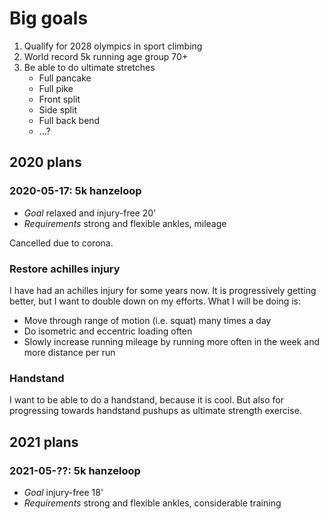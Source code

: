# Big goals

1. Qualify for 2028 olympics in sport climbing
2. World record 5k running age group 70+
3. Be able to do ultimate stretches
	+ Full pancake
	+ Full pike
	+ Front split
	+ Side split
	+ Full back bend
	+ ...?

## 2020 plans

### 2020-05-17: 5k hanzeloop
+ *Goal* relaxed and injury-free 20'
+ *Requirements* strong and flexible ankles, mileage

Cancelled due to corona.

### Restore achilles injury

I have had an achilles injury for some years now. It is progressively
getting better, but I want to double down on my efforts. What I will
be doing is:
+ Move through range of motion (i.e. squat) many times a day
+ Do isometric and eccentric loading often
+ Slowly increase running mileage by running more often in the week
	and more distance per run

### Handstand

I want to be able to do a handstand, because it is cool. But also for
progressing towards handstand pushups as ultimate strength exercise.

## 2021 plans

### 2021-05-??: 5k hanzeloop
+ *Goal* injury-free 18'
+ *Requirements* strong and flexible ankles, considerable training
